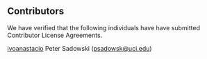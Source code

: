 Contributors
------------
We have verified that the following individuals have have submitted 
Contributor License Agreements.

[ivoanastacio](https://github.com/HIPS/Spearmint/pull/4)
Peter Sadowski (psadowsk@uci.edu)
